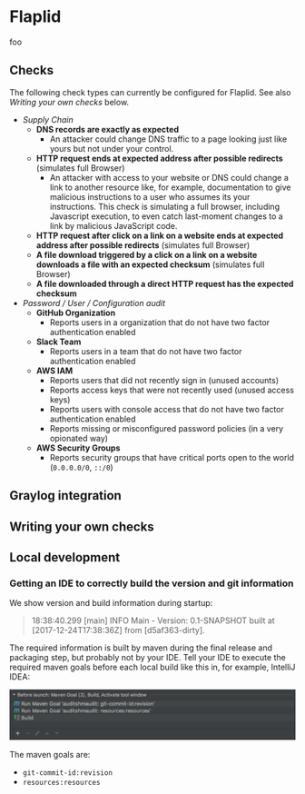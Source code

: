 # Flaplid

foo

## Checks

The following check types can currently be configured for Flaplid. See also _Writing your own checks_ below.

* _Supply Chain_
  * **DNS records are exactly as expected**
    * An attacker could change DNS traffic to a page looking just like yours but not under your control.
  * **HTTP request ends at expected address after possible redirects** (simulates full Browser)
    * An attacker with access to your website or DNS could change a link to another resource like, for example, documentation to give malicious instructions to a user who assumes its your instructions. This check is simulating a full browser, including Javascript execution, to even catch last-moment changes to a link by malicious JavaScript code.
  * **HTTP request after click on a link on a website ends at expected address after possible redirects** (simulates full Browser)
  * **A file download triggered by a click on a link on a website downloads a file with an expected checksum** (simulates full Browser)
  * **A file downloaded through a direct HTTP request has the expected checksum**
* _Password / User / Configuration audit_
  * **GitHub Organization**
    * Reports users in a organization that do not have two factor authentication enabled
  * **Slack Team**
    * Reports users in a team that do not have two factor authentication enabled
  * **AWS IAM**
    * Reports users that did not recently sign in (unused accounts)
    * Reports access keys that were not recently used (unused access keys)
    * Reports users with console access that do not have two factor authentication enabled
    * Reports missing or misconfigured password policies (in a very opionated way)
  * **AWS Security Groups**
    * Reports security groups that have critical ports open to the world (`0.0.0.0/0`, `::/0`)

## Graylog integration

## Writing your own checks

## Local development

### Getting an IDE to correctly build the version and git information

We show version and build information during startup:

> 18:38:40.299 [main] INFO Main - Version: 0.1-SNAPSHOT built at [2017-12-24T17:38:36Z] from [d5af363-dirty].

The required information is built by maven during the final release and packaging step, but probably not by your IDE. Tell your IDE to execute the required maven goals before each local build like this in, for example, IntelliJ IDEA:

![IntelliJ build steps](maven-build-ide.png)

The maven goals are:

* `git-commit-id:revision`
* `resources:resources`
